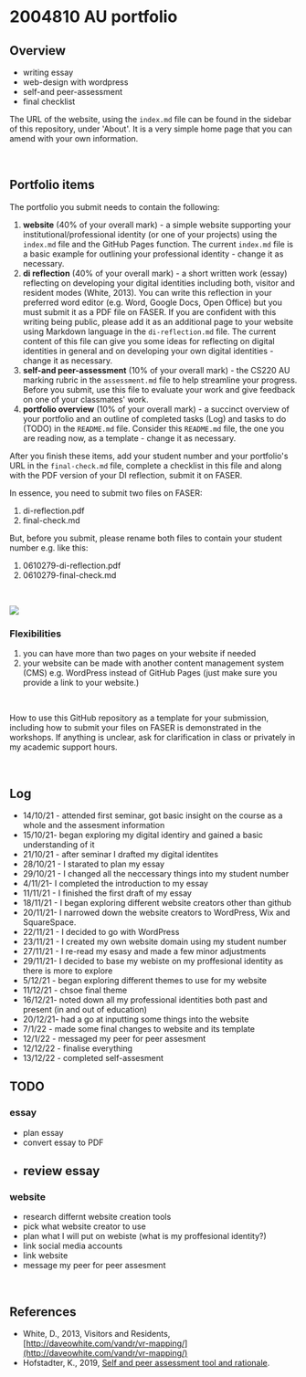 # 2004810 AU portfolio
## Overview

- writing essay
- web-design with wordpress
- self-and peer-assessment
- final checklist 

The URL of the website, using the `index.md` file can be found in the sidebar of this repository, under 'About'. It is a very simple home page that you can amend with your own information.

<br>

## Portfolio items
The portfolio you submit needs to contain the following:

1. **website** (40% of your overall mark) - a simple website supporting your institutional/professional identity (or one of your projects) using the `index.md` file and the GitHub Pages function. The current `index.md` file is a basic example for outlining your professional identity - change it as necessary.
2. **di reflection** (40% of your overall mark) - a short written work (essay) reflecting on developing your digital identities including both, visitor and resident modes (White, 2013). You can write this reflection in your preferred word editor (e.g. Word, Google Docs, Open Office) but you must submit it as a PDF file on FASER. If you are confident with this writing being public, please add it as an additional page to your website using Markdown language in the `di-reflection.md` file. The current content of this file can give you some ideas for reflecting on digital identities in general and on developing your own digital identities - change it as necessary.
3. **self-and peer-assessment** (10% of your overall mark) - the CS220 AU marking rubric in the `assessment.md` file to help streamline your progress. Before you submit, use this file to evaluate your work and give feedback on one of your classmates' work.
4. **portfolio overview** (10% of your overall mark) - a succinct overview of your portfolio and an outline of completed tasks (Log) and tasks to do (TODO) in the `README.md` file. Consider this `README.md` file, the one you are reading now, as a template - change it as necessary.

After you finish these items, add your student number and your portfolio's URL in the `final-check.md` file, complete a checklist in this file and along with the PDF version of your DI reflection, submit it on FASER. 

In essence, you need to submit two files on FASER:

1. di-reflection.pdf
2. final-check.md

But, before you submit, please rename both files to contain your student number e.g. like this:

1. 0610279-di-reflection.pdf
2. 0610279-final-check.md

<br> 

![](assets/img/portfolio-graph.png)


### Flexibilities 
1. you can have more than two pages on your website if needed
2. your website can be made with another content management system (CMS) e.g. WordPress instead of GitHub Pages (just make sure you provide a link to your website.)

<br> 

How to use this GitHub repository as a template for your submission, including how to submit your files on FASER is demonstrated in the workshops. If anything is unclear, ask for clarification in class or privately in my academic support hours. 

<br>

## Log
- 14/10/21 - attended first seminar, got basic insight on the course as a whole and the assesment information
- 15/10/21- began exploring my digital identiry and gained a basic understanding of it
- 21/10/21 - after seminar I drafted my digital identites 
- 28/10/21 - I starated to plan my essay
- 29/10/21 - I changed all the neccessary things into my student number
- 4/11/21- I completed the introduction to my essay
- 11/11/21 - I finished the first draft of my essay
- 18/11/21 - I began exploring different website creators other than github
- 20/11/21- I narrowed down the website creators to WordPress, Wix and SquareSpace.
- 22/11/21 - I decided to go with WordPress
- 23/11/21 - I created my own website domain using my student number
- 27/11/21 - I re-read my esasy and made a few minor adjustments 
- 29/11/21- I decided to base my webiste on my proffesional identity as there is more to explore
- 5/12/21 - began exploring different themes to use for my website
- 11/12/21 - chsoe final theme
- 16/12/21- noted down all my professional identities both past and present (in and out of education)
- 20/12/21- had a go at inputting some things into the website
- 7/1/22 - made some final changes to website and its template
- 12/1/22 - messaged my peer for peer assesment
- 12/12/22 - finalise everything 
- 13/12/22 - completed self-assesment 

## TODO
### essay
- plan essay
- convert essay to PDF 
- review essay
    - 
### website
- research differnt website creation tools 
- pick what website creator to use
- plan what I will put on webiste (what is my proffesional identity?)
- link social media accounts 
- link website 
- message my peer for peer assesment 
<br>

## References
- White, D., 2013, Visitors and Residents, [http://daveowhite.com/vandr/vr-mapping/](http://daveowhite.com/vandr/vr-mapping/)
- Hofstadter, K., 2019, [Self and peer assessment tool and rationale](https://khofstadter.com/assets/doc/Hofstadter-2019-self-and-peer-assessment-tool-and-rationale.pdf).
